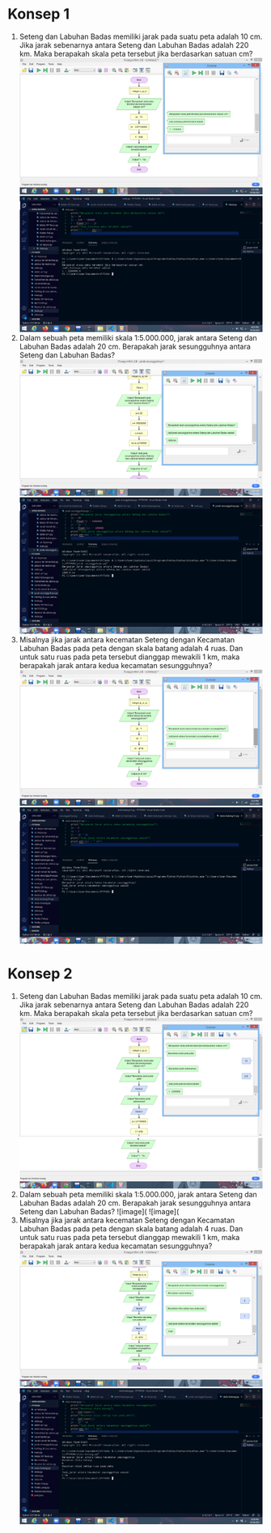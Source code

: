 # Konsep 1
1. Seteng dan Labuhan Badas memiliki jarak pada suatu peta adalah 10 cm. Jika jarak 
sebenarnya antara Seteng dan Labuhan Badas adalah 220 km. Maka berapakah skala 
peta tersebut jika berdasarkan satuan cm?
![image](https://github.com/IsmedQalyubi/9.Praktikum-Individu/blob/main/Screenshot%20(133).png) 
![image](https://github.com/IsmedQalyubi/9.Praktikum-Individu/blob/main/Screenshot%20(134).png) 
2. Dalam sebuah peta memiliki skala 1:5.000.000, jarak antara Seteng dan Labuhan Badas 
adalah 20 cm. Berapakah jarak sesungguhnya antara Seteng dan Labuhan Badas?
![image](https://github.com/IsmedQalyubi/9.Praktikum-Individu/blob/main/Screenshot%20(137).png) 
![image](https://github.com/IsmedQalyubi/9.Praktikum-Individu/blob/main/Screenshot%20(138).png) 
3. Misalnya jika jarak antara kecematan Seteng dengan Kecamatan Labuhan Badas pada 
peta dengan skala batang adalah 4 ruas. Dan untuk satu ruas pada peta tersebut 
dianggap mewakili 1 km, maka berapakah jarak antara kedua kecamatan
sesungguhnya?
![image](https://github.com/IsmedQalyubi/9.Praktikum-Individu/blob/main/Screenshot%20(149).png) 
![image](https://github.com/IsmedQalyubi/9.Praktikum-Individu/blob/main/Screenshot%20(150).png) 
# Konsep 2
1. Seteng dan Labuhan Badas memiliki jarak pada suatu peta adalah 10 cm. Jika jarak 
sebenarnya antara Seteng dan Labuhan Badas adalah 220 km. Maka berapakah skala 
peta tersebut jika berdasarkan satuan cm?
![image](https://github.com/IsmedQalyubi/9.Praktikum-Individu/blob/main/Capture%203.PNG) 
![image](https://github.com/IsmedQalyubi/9.Praktikum-Individu/blob/main/Capture%204.PNG) 
2. Dalam sebuah peta memiliki skala 1:5.000.000, jarak antara Seteng dan Labuhan Badas 
adalah 20 cm. Berapakah jarak sesungguhnya antara Seteng dan Labuhan Badas?
![image](
![image](
3. Misalnya jika jarak antara kecematan Seteng dengan Kecamatan Labuhan Badas pada 
peta dengan skala batang adalah 4 ruas. Dan untuk satu ruas pada peta tersebut 
dianggap mewakili 1 km, maka berapakah jarak antara kedua kecamatan
sesungguhnya?
![image](https://github.com/IsmedQalyubi/9.Praktikum-Individu/blob/main/Screenshot%20(139).png) 
![image](https://github.com/IsmedQalyubi/9.Praktikum-Individu/blob/main/Screenshot%20(140).png) 
